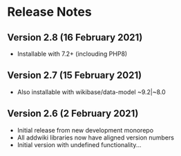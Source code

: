 # Release Notes

## Version 2.8 (16 February 2021)

- Installable with 7.2+ (inclouding PHP8)

## Version 2.7 (15 February 2021)

- Also installable with wikibase/data-model ~9.2|~8.0

## Version 2.6 (2 February 2021)

- Initial release from new development monorepo
- All addwiki libraries now have aligned version numbers
- Initial version with undefined functionality...
